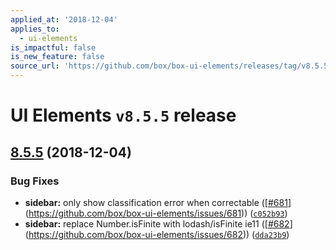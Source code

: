 ```yaml
---
applied_at: '2018-12-04'
applies_to:
  - ui-elements
is_impactful: false
is_new_feature: false
source_url: 'https://github.com/box/box-ui-elements/releases/tag/v8.5.5'
---
```


# UI Elements `v8.5.5` release

## [8.5.5]([`v8.5.4...v8.5.5`](https://github.com/box/box-ui-elements/compare/`v8.5.4...v8.5.5`)) (2018-12-04)


### Bug Fixes

* **sidebar:** only show classification error when correctable ([[#681](https://github.com/box/box-ui-elements/pull/681)](https://github.com/box/box-ui-elements/issues/681)) ([`c052b93`](https://github.com/box/box-ui-elements/commit[`c052b93`](https://github.com/box/box-ui-elements/commit/c052b93)))
* **sidebar:** replace Number.isFinite with lodash/isFinite ie11 ([[#682](https://github.com/box/box-ui-elements/pull/682)](https://github.com/box/box-ui-elements/issues/682)) ([`dda23b9`](https://github.com/box/box-ui-elements/commit[`dda23b9`](https://github.com/box/box-ui-elements/commit/dda23b9)))



